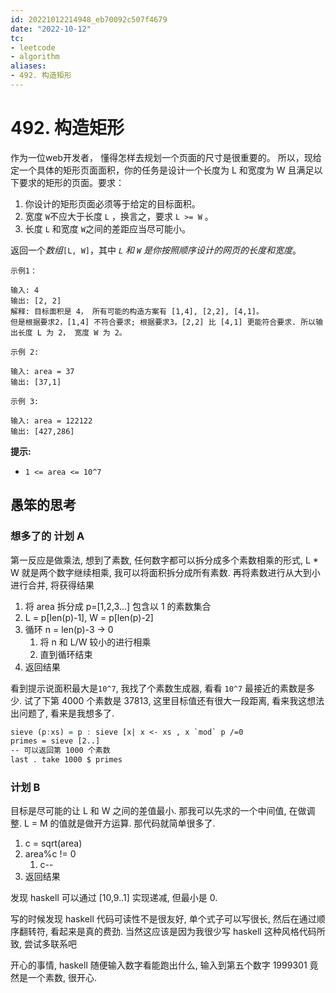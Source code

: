```yaml
---
id: 20221012214948_eb70092c507f4679
date: "2022-10-12"
tc:
- leetcode
- algorithm
aliases:
- 492. 构造矩形
---
```


# 492. 构造矩形

作为一位web开发者， 懂得怎样去规划一个页面的尺寸是很重要的。 所以，现给定一个具体的矩形页面面积，你的任务是设计一个长度为 L 和宽度为 W 且满足以下要求的矩形的页面。要求：

1.  你设计的矩形页面必须等于给定的目标面积。
2.  宽度 `W`不应大于长度 `L` ，换言之，要求 `L >= W` 。
3.  长度 `L` 和宽度 `W`之间的差距应当尽可能小。

返回一个*数组*`[L, W]`，其中 *`L` 和 `W` 是你按照顺序设计的网页的长度和宽度*。
```
示例1：

输入: 4
输出: [2, 2]
解释: 目标面积是 4， 所有可能的构造方案有 [1,4], [2,2], [4,1]。
但是根据要求2，[1,4] 不符合要求; 根据要求3，[2,2] 比 [4,1] 更能符合要求. 所以输出长度 L 为 2， 宽度 W 为 2。

示例 2:

输入: area = 37
输出: [37,1]

示例 3:

输入: area = 122122
输出: [427,286]
```

**提示:**

* `1 <= area <= 10^7`

## 愚笨的思考

### 想多了的 计划 A

第一反应是做乘法, 想到了素数, 任何数字都可以拆分成多个素数相乘的形式, L * W 就是两个数字继续相乘, 我可以将面积拆分成所有素数. 再将素数进行从大到小进行合并, 将获得结果

1. 将 area 拆分成 p=[1,2,3...] 包含以 1 的素数集合
2. L = p[len(p)-1], W = p[len(p)-2]
3. 循环 n = len(p)-3 -> 0
    1. 将 n 和 L/W 较小的进行相乘
    2. 直到循环结束
4. 返回结果

看到提示说面积最大是`10^7`, 我找了个素数生成器, 看看 `10^7` 最接近的素数是多少. 试了下第 4000 个素数是 37813, 这里目标值还有很大一段距离, 看来我这想法出问题了, 看来是我想多了.

```hs
sieve (p:xs) = p : sieve [x| x <- xs , x `mod` p /=0
primes = sieve [2..]
-- 可以返回第 1000 个素数
last . take 1000 $ primes
```

### 计划 B

目标是尽可能的让 L 和 W 之间的差值最小. 那我可以先求的一个中间值, 在做调整.
L = M 的值就是做开方运算. 那代码就简单很多了.

1. c = sqrt(area)
2. area%c != 0
    1. c--
3. 返回结果

发现 haskell 可以通过 [10,9..1] 实现递减, 但最小是 0.

写的时候发现 haskell 代码可读性不是很友好, 单个式子可以写很长, 然后在通过顺序翻转符, 看起来是真的费劲. 当然这应该是因为我很少写 haskell 这种风格代码所致, 尝试多联系吧

开心的事情, haskell 随便输入数字看能跑出什么, 输入到第五个数字 1999301 竟然是一个素数, 很开心.
